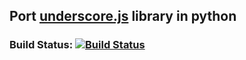## Port [underscore.js](http://underscorejs.org) library in python
### Build Status: [![Build Status](https://travis-ci.org/dominikus1993/y.py.svg?branch=master)](https://travis-ci.org/dominikus1993/y.py)
